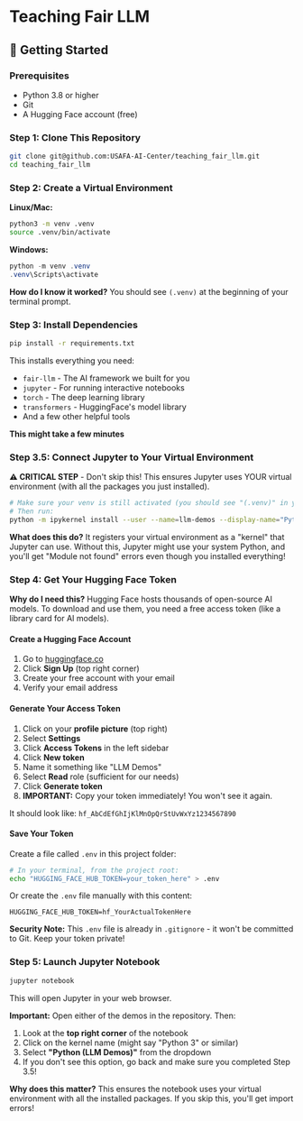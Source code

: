 # Teaching Fair LLM

## 🚀 Getting Started

### Prerequisites
- Python 3.8 or higher
- Git
- A Hugging Face account (free)

### Step 1: Clone This Repository
```bash
git clone git@github.com:USAFA-AI-Center/teaching_fair_llm.git
cd teaching_fair_llm
```

### Step 2: Create a Virtual Environment

**Linux/Mac:**
```bash
python3 -m venv .venv
source .venv/bin/activate
```

**Windows:**
```powershell
python -m venv .venv
.venv\Scripts\activate
```

**How do I know it worked?** You should see `(.venv)` at the beginning of your terminal prompt.

### Step 3: Install Dependencies
```bash
pip install -r requirements.txt
```

This installs everything you need:
- `fair-llm` - The AI framework we built for you
- `jupyter` - For running interactive notebooks
- `torch` - The deep learning library
- `transformers` - HuggingFace's model library
- And a few other helpful tools

**This might take a few minutes**

### Step 3.5: Connect Jupyter to Your Virtual Environment

**⚠️ CRITICAL STEP** - Don't skip this! This ensures Jupyter uses YOUR virtual environment (with all the packages you just installed).

```bash
# Make sure your venv is still activated (you should see "(.venv)" in your prompt)
# Then run:
python -m ipykernel install --user --name=llm-demos --display-name="Python (LLM Demos)"
```

**What does this do?** It registers your virtual environment as a "kernel" that Jupyter can use. Without this, Jupyter might use your system Python, and you'll get "Module not found" errors even though you installed everything!

### Step 4: Get Your Hugging Face Token

**Why do I need this?** Hugging Face hosts thousands of open-source AI models. To download and use them, you need a free access token (like a library card for AI models).

#### Create a Hugging Face Account
1. Go to [huggingface.co](https://huggingface.co)
2. Click **Sign Up** (top right corner)
3. Create your free account with your email
4. Verify your email address

#### Generate Your Access Token
1. Click on your **profile picture** (top right)
2. Select **Settings**
3. Click **Access Tokens** in the left sidebar
4. Click **New token**
5. Name it something like "LLM Demos"
6. Select **Read** role (sufficient for our needs)
7. Click **Generate token**
8. **IMPORTANT:** Copy your token immediately! You won't see it again.

It should look like: `hf_AbCdEfGhIjKlMnOpQrStUvWxYz1234567890`

#### Save Your Token
Create a file called `.env` in this project folder:
```bash
# In your terminal, from the project root:
echo "HUGGING_FACE_HUB_TOKEN=your_token_here" > .env
```

Or create the `.env` file manually with this content:
```
HUGGING_FACE_HUB_TOKEN=hf_YourActualTokenHere
```

**Security Note:** This `.env` file is already in `.gitignore` - it won't be committed to Git. Keep your token private!

### Step 5: Launch Jupyter Notebook
```bash
jupyter notebook
```

This will open Jupyter in your web browser. 

**Important:** Open either of the demos in the repository. Then:

1. Look at the **top right corner** of the notebook
2. Click on the kernel name (might say "Python 3" or similar)
3. Select **"Python (LLM Demos)"** from the dropdown
4. If you don't see this option, go back and make sure you completed Step 3.5!

**Why does this matter?** This ensures the notebook uses your virtual environment with all the installed packages. If you skip this, you'll get import errors!